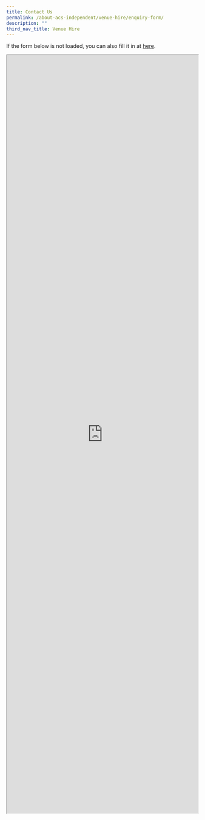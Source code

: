 ```yaml
---
title: Contact Us
permalink: /about-acs-independent/venue-hire/enquiry-form/
description: ""
third_nav_title: Venue Hire
---
```


If the form below is not loaded, you can also fill it in at [here](https://form.gov.sg/5d09f4ede6ca2a00111f25ac).

<iframe id="iframe" style="width: 100%; height: 2000px;" src="https://form.gov.sg/5d09f4ede6ca2a00111f25ac"></iframe>